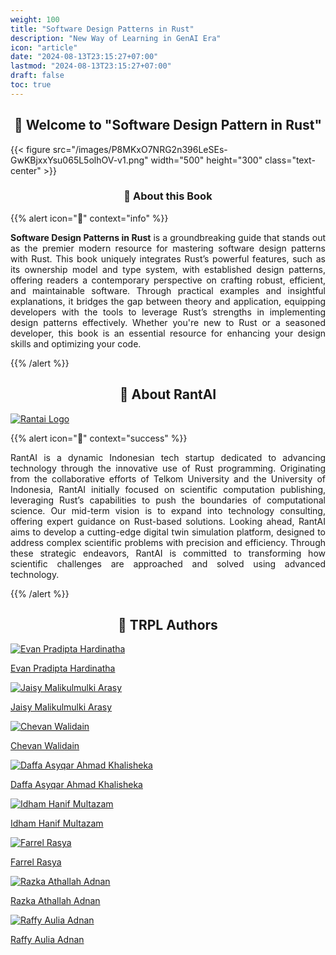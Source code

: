 ```yaml
---
weight: 100
title: "Software Design Patterns in Rust"
description: "New Way of Learning in GenAI Era"
icon: "article"
date: "2024-08-13T23:15:27+07:00"
lastmod: "2024-08-13T23:15:27+07:00"
draft: false
toc: true
---
```

<center>

## 📘 Welcome to "Software Design Pattern in Rust"

</center>

{{< figure src="/images/P8MKxO7NRG2n396LeSEs-GwKBjxxYsu065L5olhOV-v1.png" width="500" height="300" class="text-center" >}}

<center>

### 📘 About this Book

</center>

{{% alert icon="📘" context="info" %}}
<p style="text-align: justify;">
<strong>Software Design Patterns in Rust</strong> is a groundbreaking guide that stands out as the premier modern resource for mastering software design patterns with Rust. This book uniquely integrates Rust’s powerful features, such as its ownership model and type system, with established design patterns, offering readers a contemporary perspective on crafting robust, efficient, and maintainable software. Through practical examples and insightful explanations, it bridges the gap between theory and application, equipping developers with the tools to leverage Rust’s strengths in implementing design patterns effectively. Whether you're new to Rust or a seasoned developer, this book is an essential resource for enhancing your design skills and optimizing your code.
</p>
{{% /alert %}}

<center>

## 🚀 About RantAI

</center>

<div class="row justify-content-center">
    <div class="col-md-4 col-12 py-2">
        <a class="text-decoration-none text-reset" href="https://www.linkedin.com/in/rantai/">
            <div class="card h-100 features feature-full-bg rounded p-4 position-relative overflow-hidden border-1 text-center">
                <img src="../../images/Logo.png" class="card-img-top" alt="Rantai Logo">
            </div>
        </a>
    </div>
</div>

{{% alert icon="🚀" context="success" %}}
<p style="text-align: justify;">
RantAI is a dynamic Indonesian tech startup dedicated to advancing technology through the innovative use of Rust programming. Originating from the collaborative efforts of Telkom University and the University of Indonesia, RantAI initially focused on scientific computation publishing, leveraging Rust’s capabilities to push the boundaries of computational science. Our mid-term vision is to expand into technology consulting, offering expert guidance on Rust-based solutions. Looking ahead, RantAI aims to develop a cutting-edge digital twin simulation platform, designed to address complex scientific problems with precision and efficiency. Through these strategic endeavors, RantAI is committed to transforming how scientific challenges are approached and solved using advanced technology.
</p>
{{% /alert %}}

<center>

## 👥 TRPL Authors

</center>

<div class="row flex-xl-wrap pb-4">
    <div class="col-md-4 col-12 py-2">
        <a class="text-decoration-none text-reset" href="https://www.linkedin.com/in/shirologic/">
            <div class="card h-100 features feature-full-bg rounded p-4 position-relative overflow-hidden border-1 text-center">
                <img src="../../images/P8MKxO7NRG2n396LeSEs-1EMgqgjvaVvYZ7wbZ7Zm-v1.png" class="card-img-top" alt="Evan Pradipta Hardinatha">
                <div class="card-body p-0 content">
                    <p class="fs-5 fw-semibold card-title mb-1">Evan Pradipta Hardinatha</p>
                </div>
            </div>
        </a>
    </div>
    <div class="col-md-4 col-12 py-2">
        <a class="text-decoration-none text-reset" href="https://www.linkedin.com/in/jaisy-arasy/">
            <div class="card h-100 features feature-full-bg rounded p-4 position-relative overflow-hidden border-1 text-center">
                <img src="../../images/P8MKxO7NRG2n396LeSEs-cHU7kr5izPad2OAh1eQO-v1.png" class="card-img-top" alt="Jaisy Malikulmulki Arasy">
                <div class="card-body p-0 content">
                    <p class="fs-5 fw-semibold card-title mb-1">Jaisy Malikulmulki Arasy</p>
                </div>
            </div>
        </a>
    </div>
    <div class="col-md-4 col-12 py-2">
        <a class="text-decoration-none text-reset" href="https://www.linkedin.com/in/chevhan-walidain/">
            <div class="card h-100 features feature-full-bg rounded p-4 position-relative overflow-hidden border-1 text-center">
                <img src="../../images/P8MKxO7NRG2n396LeSEs-UTFiCKrYqaocqib3YNnZ-v1.png" class="card-img-top" alt="Chevan Walidain">
                <div class="card-body p-0 content">
                    <p class="fs-5 fw-semibold card-title mb-1">Chevan Walidain</p>
                </div>
            </div>
        </a>
    </div>
    <div class="col-md-4 col-12 py-2">
        <a class="text-decoration-none text-reset" href="https://www.linkedin.com/in/daffasyqarrr/">
            <div class="card h-100 features feature-full-bg rounded p-4 position-relative overflow-hidden border-1 text-center">
                <img src="../../images/P8MKxO7NRG2n396LeSEs-5PupP02YXKw6a9pcZXDM-v1.png" class="card-img-top" alt="Daffa Asyqar Ahmad Khalisheka">
                <div class="card-body p-0 content">
                    <p class="fs-5 fw-semibold card-title mb-1">Daffa Asyqar Ahmad Khalisheka</p>
                </div>
            </div>
        </a>
    </div>
    <div class="col-md-4 col-12 py-2">
        <a class="text-decoration-none text-reset" href="https://www.linkedin.com/in/idham-multazam/">
            <div class="card h-100 features feature-full-bg rounded p-4 position-relative overflow-hidden border-1 text-center">
                <img src="../../images/P8MKxO7NRG2n396LeSEs-Ra9qnq6ahPYHkvvzi71z-v1.png" class="card-img-top" alt="Idham Hanif Multazam">
                <div class="card-body p-0 content">
                    <p class="fs-5 fw-semibold card-title mb-1">Idham Hanif Multazam</p>
                </div>
            </div>
        </a>
    </div>
    <div class="col-md-4 col-12 py-2">
        <a class="text-decoration-none text-reset" href="https://www.linkedin.com/in/farrel-rassya-1b6991257/">
            <div class="card h-100 features feature-full-bg rounded p-4 position-relative overflow-hidden border-1 text-center">
                <img src="../../images/farrel-rasya.png" class="card-img-top" alt="Farrel Rasya">
                <div class="card-body p-0 content">
                    <p class="fs-5 fw-semibold card-title mb-1">Farrel Rasya</p>
                </div>
            </div>
        </a>
    </div>
    <div class="col-md-4 col-12 py-2">
        <a class="text-decoration-none text-reset" href="http://www.linkedin.com">
            <div class="card h-100 features feature-full-bg rounded p-4 position-relative overflow-hidden border-1 text-center">
                <img src="../../images/P8MKxO7NRG2n396LeSEs-0n0SFhW3vVnO5VXX9cIX-v1.png" class="card-img-top" alt="Razka Athallah Adnan">
                <div class="card-body p-0 content">
                    <p class="fs-5 fw-semibold card-title mb-1">Razka Athallah Adnan</p>
                </div>
            </div>
        </a>
    </div>
    <div class="col-md-4 col-12 py-2">
        <a class="text-decoration-none text-reset" href="http://linkedin.com">
            <div class="card h-100 features feature-full-bg rounded p-4 position-relative overflow-hidden border-1 text-center">
                <img src="../../images/P8MKxO7NRG2n396LeSEs-vto2jpzeQkntjXGi2Wbu-v1.png" class="card-img-top" alt="Raffy Aulia Adnan">
                <div class="card-body p-0 content">
                    <p class="fs-5 fw-semibold card-title mb-1">Raffy Aulia Adnan</p>
                </div>
            </div>
        </a>
    </div>
</div>
